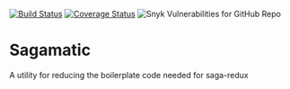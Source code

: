 [![Build Status](https://travis-ci.org/erikssource/sagamatic.svg?branch=master)](https://travis-ci.org/erikssource/sagamatic) [![Coverage Status](https://coveralls.io/repos/github/erikssource/sagamatic/badge.svg?branch=master)](https://coveralls.io/github/erikssource/sagamatic?branch=master) ![Snyk Vulnerabilities for GitHub Repo](https://img.shields.io/snyk/vulnerabilities/github/erikssource/sagamatic)
# Sagamatic
A utility for reducing the boilerplate code needed for saga-redux
